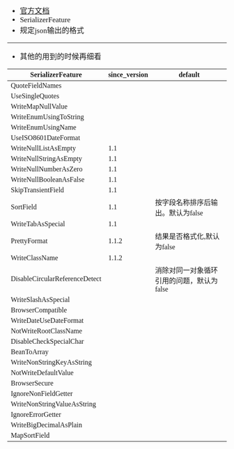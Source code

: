<span  style="font-family: Simsun,serif; font-size: 17px; ">

- [官方文档](https://github.com/alibaba/fastjson/wiki/1_2_60_incompatible)
- SerializerFeature
- 规定json输出的格式

---

- 其他的用到的时候再细看

| SerializerFeature              | since_version | default                 |
|--------------------------------|---------------|-------------------------|
| QuoteFieldNames                |               |                         |
| UseSingleQuotes                |               |                         |
| WriteMapNullValue              |               |                         |
| WriteEnumUsingToString         |               |                         |
| WriteEnumUsingName             |               |                         |
| UseISO8601DateFormat           |               |                         |
| WriteNullListAsEmpty           | 1.1           |                         |
| WriteNullStringAsEmpty         | 1.1           |                         |
| WriteNullNumberAsZero          | 1.1           |                         |
| WriteNullBooleanAsFalse        | 1.1           |                         |
| SkipTransientField             | 1.1           |                         |
| SortField                      | 1.1           | 按字段名称排序后输出。默认为false     |
| WriteTabAsSpecial              | 1.1           |                         |
| PrettyFormat                   | 1.1.2         | 结果是否格式化,默认为false        |
| WriteClassName                 | 1.1.2         |                         |
| DisableCircularReferenceDetect |               | 消除对同一对象循环引用的问题，默认为false |
| WriteSlashAsSpecial            |               |                         |
| BrowserCompatible              |               |                         |
| WriteDateUseDateFormat         |               |                         |
| NotWriteRootClassName          |               |                         |
| DisableCheckSpecialChar        |               |                         |
| BeanToArray                    |               |                         |
| WriteNonStringKeyAsString      |               |                         |
| NotWriteDefaultValue           |               |                         |
| BrowserSecure                  |               |                         |
| IgnoreNonFieldGetter           |               |                         |
| WriteNonStringValueAsString    |               |                         |
| IgnoreErrorGetter              |               |                         |
| WriteBigDecimalAsPlain         |               |                         |
| MapSortField                   |               |                         |

</span>